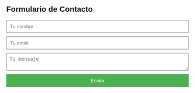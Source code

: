 <!DOCTYPE html>
<html lang="es">
<head>
    <meta charset="UTF-8">
    <meta name="viewport" content="width=device-width, initial-scale=1.0">
    <title>Formulario de Contacto</title>
    <style>
        body {
            font-family: Arial, sans-serif;
            max-width: 500px;
            margin: 20px auto;
            padding: 0 20px;
        }
        form {
            display: flex;
            flex-direction: column;
        }
        input, textarea {
            margin-bottom: 10px;
            padding: 8px;
        }
        input[type="submit"] {
            background-color: #4CAF50;
            color: white;
            border: none;
            padding: 10px;
            cursor: pointer;
        }
    </style>
</head>
<body>
    <h2>Formulario de Contacto</h2>
    <form action="https://mail.google.com/mail/u/0/?tab=rm&ogbl#inbox">
        <input type="text" name="nombre" placeholder="Tu nombre" required>
        <input type="email" name="email" placeholder="Tu email" required>
        <textarea name="mensaje" placeholder="Tu mensaje" required></textarea>
        <input type="submit" value="Enviar">
    </form>
</body>
</html>
